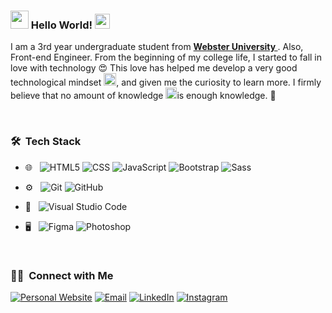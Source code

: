 ### <img src="https://github.com/Shiv-sharma-111/Shiv-sharma-111/blob/master/Assets/Hi.gif" width="29px"> Hello World!&nbsp;<img src="https://github.com/Shiv-sharma-111/Shiv-sharma-111/blob/master/Assets/Earth.gif" width="24px">


I am a 3rd year undergraduate student from <a href="https://www.webster.edu/"><b> Webster University </b></a>. Also, Front-end Engineer. From the beginning of my college life, I started to fall in love with technology 😍 This love has helped me develop a very good technological mindset <img src="https://github.com/Shiv-sharma-111/Shiv-sharma-111/blob/master/Assets/PC.gif" height="20px"/>, and given me the curiosity to learn more. I firmly believe that no amount of knowledge <img src="https://github.com/Shiv-sharma-111/Shiv-sharma-111/blob/master/Assets/Rocket.gif" height="18px">is enough knowledge. 🧠
<br>


<br>

<h3> 🛠 &nbsp;Tech Stack</h3>

- 🌐 &nbsp;
  ![HTML5](https://img.shields.io/badge/-HTML5-333333?style=flat&logo=HTML5)
  ![CSS](https://img.shields.io/badge/-CSS-333333?style=flat&logo=CSS3&logoColor=1572B6)
  ![JavaScript](https://img.shields.io/badge/-JavaScript-333333?style=flat&logo=javascript)
  ![Bootstrap](https://img.shields.io/badge/-Bootstrap-333333?style=flat&logo=bootstrap)
  ![Sass](https://img.shields.io/badge/-Sass-333333?style=flat&logo=Sass)

- ⚙️ &nbsp;
  ![Git](https://img.shields.io/badge/-Git-333333?style=flat&logo=git)
  ![GitHub](https://img.shields.io/badge/-GitHub-333333?style=flat&logo=github)
  
- 🔧 &nbsp;
  ![Visual Studio Code](https://img.shields.io/badge/-Visual%20Studio%20Code-333333?style=flat&logo=visual-studio-code&logoColor=007ACC)
  
- 🖥 &nbsp;
  ![Figma](https://img.shields.io/badge/-Figma-333333?style=flat&logo=Figma)
  ![Photoshop](https://img.shields.io/badge/-Photoshop-333333?style=flat&logo=adobe-photoshop)

<br>

<h3> 🤝🏻 &nbsp;Connect with Me </h3>


<a href="https://bakhtiyordev.github.io/bakhtiyorumarov/"><img alt="Personal Website" src="https://img.shields.io/badge/Website-bakhtiyorumarov-blue?style=flat-square&logo=google-chrome"></a>
<a href="mailto:bakhhtiyor.dev@gmail.com"><img alt="Email" src="https://img.shields.io/badge/Email-bakhtiyor.dev@gmail.com-blue?style=flat-square&logo=gmail"></a>
<a href="https://www.linkedin.com/in/bakhtiyor-umarov/"><img alt="LinkedIn" src="https://img.shields.io/badge/LinkedIn-Bakhtiyor%20Umarov-blue?style=flat-square&logo=linkedin%22"></a>
<a href="https://www.instagram.com/bakhtiyor.um/"><img alt="Instagram" src="https://img.shields.io/badge/Instagram-bakhtiyor.um-blue?style=flat-square&logo=instagram"></a>
